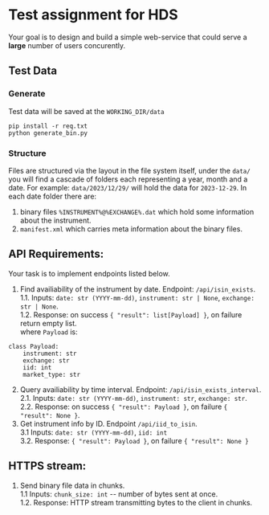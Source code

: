 # Test assignment for HDS

Your goal is to design and build a simple web-service that could serve a __large__ number of users concurently.

## Test Data
### Generate
Test data will be saved at the `WORKING_DIR/data`
```shell
pip install -r req.txt
python generate_bin.py
```

### Structure 
Files are structured via the layout in the file system itself, under the `data/` you will find a cascade of folders each representing a year, month and a date. For example: `data/2023/12/29/` will hold the data for `2023-12-29`. In each date folder there are:    
1. binary files `%INSTRUMENT%@%EXCHANGE%.dat` which hold some information about the instrument.    
2. `manifest.xml` which carries meta information about the binary files.      

## API Requirements:
Your task is to implement endpoints listed below.

1. Find availiability of the instrument by date. Endpoint: `/api/isin_exists`.   
1.1. Inputs: `date: str (YYYY-mm-dd)`, `instrument: str | None`, `exchange: str | None`.    
1.2. Response: on success `{ "result": list[Payload] }`, on failure return empty list.   
where `Payload` is:
```
class Payload:
    instrument: str
    exchange: str
    iid: int
    market_type: str
```
2. Query availiability by time interval. Endpoint: `/api/isin_exists_interval`.    
2.1. Inputs: `date: str (YYYY-mm-dd)`, `instrument: str`, `exchange: str`.     
2.2. Response: on success `{ "result": Payload }`, on failure `{ "result": None }`.     
3. Get instrument info by ID. Endpoint `/api/iid_to_isin`.    
3.1 Inputs: `date: str (YYYY-mm-dd)`, `iid: int`     
3.2. Response: `{ "result": Payload }`, on failure `{ "result": None }`    


## HTTPS stream:
1. Send binary file data in chunks.     
1.1 Inputs: `chunk_size: int` -- number of bytes sent at once.    
1.2. Response: HTTP stream transmitting bytes to the client in chunks.   
